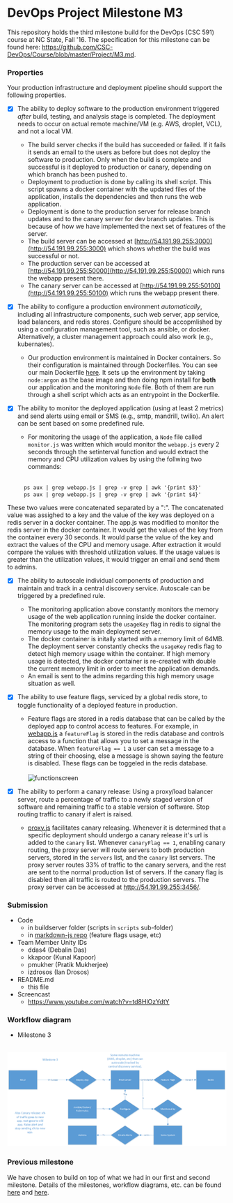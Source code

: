 # DevOps Project Milestone M3
This repository holds the third milestone build for the DevOps (CSC 591) course at NC State, Fall '16. The specification for this milestone can be found here: https://github.com/CSC-DevOps/Course/blob/master/Project/M3.md.

### Properties

Your production infrastructure and deployment pipeline should support the following properties.

- [x] The ability to deploy software to the production environment triggered *after* build, testing, and analysis stage is completed. The deployment needs to occur on actual remote machine/VM (e.g. AWS, droplet, VCL), and not a local VM.
  - The build server checks if the build has succeeded or failed. If it fails it sends an email to the users as before but does not deploy the software to production. Only when the build is complete and successful is it deployed to production or canary, depending on which branch has been pushed to.
  - Deployment to production is done by calling its shell script. This script spawns a docker container with the updated files of the application, installs the dependencies and then runs the web application.
  - Deployment is done to the production server for release branch updates and to the canary server for dev branch updates. This is because of how we have implemented the next set of features of the server.
  - The build server can be accessed at [http://54.191.99.255:3000](http://54.191.99.255:3000) which shows whether the build was successful or not.
  - The production server can be accessed at [http://54.191.99.255:50000](http://54.191.99.255:50000) which runs the webapp present there.
  - The canary server can be accessed at [http://54.191.99.255:50100](http://54.191.99.255:50100) which runs the webapp present there.

- [x] The ability to configure a production environment *automatically*, including all infrastructure components, such web server, app service, load balancers, and redis stores. Configure should be accopmlished by using a configuration management tool, such as ansible, or docker. Alternatively, a cluster management approach could also work (e.g., kubernates).
  - Our production environment is maintained in Docker containers. So their configuration is maintained through Dockerfiles. You can see our main Dockerfile [here](https://github.com/wddlz/markdown-js/blob/dev/Dockerfile). It sets up the environment by taking `node:argon` as the base image and then doing npm install for **both** our application and the monitoring `Node` file. Both of them are run through a shell script which acts as an entrypoint in the Dockerfile. 

- [x] The ability to monitor the deployed application (using at least 2 metrics) and send alerts using email or SMS (e.g., smtp, mandrill, twilio). An alert can be sent based on some predefined rule.
  - For monitoring the usage of the application, a `Node` file called `monitor.js` was written which would monitor the `webapp.js` every 2 seconds through the setinterval function and would extract the memory and CPU utilization values by using the follwing two commands: <br/><br/>
  ```
    ps aux | grep webapp.js | grep -v grep | awk '{print $3}' 
    ps aux | grep webapp.js | grep -v grep | awk '{print $4}'
  ```    
These two values were concatenated separated by a ":". The concatenated value was assighed to a key and the value of the key was deployed on a redis server in a docker container. The app.js was modified to monitor the redis server in the docker container. It would get the values of the key from the container every 30 seconds. It would parse the value of the key and extract the values of the CPU and memory usage. After extraction it would compare the values with threshold utilization values. If the usage values is greater than the utilization values, it would trigger an email and send them to admins. 

- [x] The ability to autoscale individual components of production and maintain and track in a central discovery service. Autoscale can be triggered by a predefined rule.
  - The monitoring application above constantly monitors the memory usage of the web application running inside the docker container. The monitoring program sets the ```usageKey``` flag in redis to signal the memory usage to the main deployment server.
  - The docker container is initally started with a memory limit of 64MB. The deployment server constantly checks the ```usageKey``` redis flag to detect high memory usage within the container. If high memory usage is detected, the docker container is re-created with double the current memory limit in order to meet the application demands.
  - An email is sent to the admins regarding this high memory usage situation as well.

- [x] The ability to use feature flags, serviced by a global redis store, to toggle functionality of a deployed feature in production.
  - Feature flags are stored in a redis database that can be called by the deployed app to control access to features. For example, in [webapp.js](https://github.com/wddlz/markdown-js/blob/dev/webapp.js) a ```featureFlag``` is stored in the redis database and controls access to a function that allows you to set a message in the database. When ```featureFlag == 1``` a user can set a message to a string of their choosing, else a message is shown saying the feature is disabled. These flags can be toggeled in the redis database. <br/><br/>
  ![functionscreen](http://i.imgur.com/eyZlg7j.png)

- [x] The ability to perform a canary release: Using a proxy/load balancer server, route a percentage of traffic to a newly staged version of software and remaining traffic to a stable version of software. Stop routing traffic to canary if alert is raised.
  - [proxy.js](https://github.com/debalin/devops-ci-pipeline/blob/milestone3/buildserver/proxy.js) facilitates canary releasing. Whenever it is determined that a specific deployment should undergo a canary release it's url is added to the ```canary``` list. Whenever ```canaryFlag == 1```, enabling canary routing, the proxy server will route servers to both production servers, stored in the ```servers``` list, and the ```canary``` list servers. The proxy server routes 33% of traffic to the canary servers, and the rest are sent to the normal production list of servers. If the canary flag is disabled then all traffic is routed to the production servers. The proxy server can be accessed at http://54.191.99.255:3456/.

### Submission

- Code
  - in buildserver folder (scripts in `scripts` sub-folder)
  - in [markdown-js repo](https://github.com/wddlz/markdown-js/tree/dev) (feature flags usage, etc)
- Team Member Unity IDs
  - ddas4 (Debalin Das)
  - kkapoor (Kunal Kapoor)
  - pmukher (Pratik Mukherjee)
  - izdrosos (Ian Drosos)
- README.md 
  - this file
- Screencast
  - https://www.youtube.com/watch?v=td8HlOzYdtY
  
### Workflow diagram
 - Milestone 3<br/><br/>
 <img src="https://github.com/debalin/devops-ci-pipeline/raw/milestone3/screens/DrawingM3Arch.png" width="700"/>
 
### Previous milestone
We have chosen to build on top of what we had in our first and second milestone. Details of the milestones, workflow diagrams, etc. can be found [here](https://github.com/debalin/devops-ci-pipeline/blob/master/README.md) and [here](https://github.com/debalin/devops-ci-pipeline/tree/milestone2).
